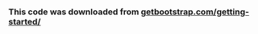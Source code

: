 ### This code was downloaded from [getbootstrap.com/getting-started/](http://getbootstrap.com/getting-started/)
